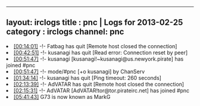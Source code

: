 
---
layout: irclogs
title : pnc | Logs for 2013-02-25
category : irclogs
channel: pnc
---
<li class="logitem"><a href="#00:14:01" name="00:14:01" class="time">[00:14:01]</a> -!- <span class="quit">Fatbag</span> has quit [Remote host closed the connection] </li>
<li class="logitem"><a href="#00:42:51" name="00:42:51" class="time">[00:42:51]</a> -!- <span class="quit">kusanagi</span> has quit [Read error: Connection reset by peer] </li>
<li class="logitem"><a href="#00:51:47" name="00:51:47" class="time">[00:51:47]</a> -!- <span class="join">kusanagi</span> [kusanagi!~kusanagi@us.newyork.pirate] has joined #pnc </li>
<li class="logitem"><a href="#00:51:47" name="00:51:47" class="time">[00:51:47]</a> -!- mode/<span class="mode">#pnc</span> [+o kusanagi] by ChanServ </li>
<li class="logitem"><a href="#01:34:14" name="01:34:14" class="time">[01:34:14]</a> -!- <span class="quit">kusanagi</span> has quit [Ping timeout: 260 seconds] </li>
<li class="logitem"><a href="#02:13:39" name="02:13:39" class="time">[02:13:39]</a> -!- <span class="quit">AdVATAR</span> has quit [Remote host closed the connection] </li>
<li class="logitem"><a href="#02:15:31" name="02:15:31" class="time">[02:15:31]</a> -!- <span class="join">AdVATAR</span> [AdVATAR!tor@tor.pirateirc.net] has joined #pnc </li>
<li class="logitem"><a href="#05:41:43" name="05:41:43" class="time">[05:41:43]</a> <span class="nick">G73</span> is now known as <span class="nick">MarkG</span> </li>


